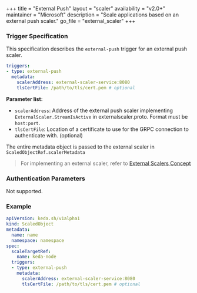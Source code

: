 +++
title = "External Push"
layout = "scaler"
availability = "v2.0+"
maintainer = "Microsoft"
description = "Scale applications based on an external push scaler."
go_file = "external_scaler"
+++

### Trigger Specification

This specification describes the `external-push` trigger for an external push scaler.

```yaml
triggers:
- type: external-push
  metadata:
    scalerAddress: external-scaler-service:8080
    tlsCertFile: /path/to/tls/cert.pem # optional
```

**Parameter list:**

- `scalerAddress`: Address of the external push scaler implementing `ExternalScaler.StreamIsActive` in externalscaler.proto. Format must be `host:port`.
- `tlsCertFile`: Location of a certificate to use for the GRPC connection to authenticate with. (optional)

The entire metadata object is passed to the external scaler in `ScaledObjectRef.scalerMetadata`

> For implementing an external scaler, refer to [External Scalers Concept](../concepts/external-scalers.md)

### Authentication Parameters

Not supported.

### Example

```yaml
apiVersion: keda.sh/v1alpha1
kind: ScaledObject
metadata:
  name: name
  namespace: namespace
spec:
  scaleTargetRef:
    name: keda-node
  triggers:
  - type: external-push
    metadata:
      scalerAddress: external-scaler-service:8080
      tlsCertFile: /path/to/tls/cert.pem # optional
```
